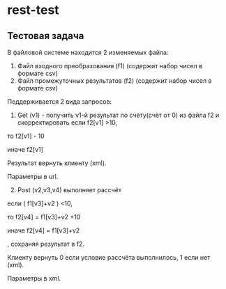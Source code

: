 rest-test
=========

Тестовая задача
----------------
В файловой системе находится 2 изменяемых файла:
1. Файл входного преобразования (f1) (содержит набор чисел в формате csv)
2. Файл промежуточных результатов (f2) (содержит набор чисел в формате csv)

Поддерживается 2 вида запросов:
1. Get (v1) - получить v1-й результат по счёту(счёт от 0) из файла f2 и скорректировать
если f2[v1] >10,

то f2[v1] - 10

иначе f2[v1]

Результат вернуть клиенту (xml).

Параметры в url.

2. Post (v2,v3,v4) выполняет рассчёт

если ( f1[v3]+v2 ) <10,

то f2[v4] = f1[v3]+v2 +10

иначе f2[v4] = f1[v3]+v2

, сохраняя результат в f2.

Клиенту вернуть 0 если условие рассчёта выполнилось, 1 если нет (xml).

Параметры в xml.
